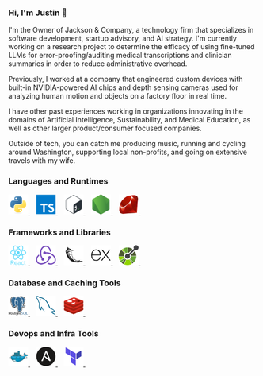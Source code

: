 ### Hi, I'm Justin 👋

I'm the Owner of Jackson & Company, a technology firm that specializes in software development, startup advisory, and AI strategy. I'm currently working on a research project to determine the efficacy of using fine-tuned LLMs for error-proofing/auditing medical transcriptions and clinician summaries in order to reduce administrative overhead.

Previously, I worked at a company that engineered custom devices with built-in NVIDIA-powered AI chips and depth sensing cameras used for analyzing human motion and objects on a factory floor in real time.

I have other past experiences working in organizations innovating in the domains of Artificial Intelligence, Sustainability, and Medical Education, as well as other larger product/consumer focused companies.

Outside of tech, you can catch me producing music, running and cycling around Washington, supporting local non-profits, and going on extensive travels with my wife.


### Languages and Runtimes
<a href="https://www.python.org" target="_blank" rel="noreferrer"> 
    <img src="https://raw.githubusercontent.com/devicons/devicon/master/icons/python/python-original.svg" alt="python" width="40" height="40"/> 
</a>&nbsp;&nbsp;
<a href="https://www.typescriptlang.org/" target="_blank" rel="noreferrer"> 
    <img src="https://raw.githubusercontent.com/devicons/devicon/master/icons/typescript/typescript-original.svg" alt="typescript" width="40" height="40"/> 
</a>&nbsp;&nbsp;
<a href="https://www.gnu.org/software/bash/" target="_blank" rel="noreferrer"> 
    <img src="https://raw.githubusercontent.com/devicons/devicon/master/icons/bash/bash-original.svg" alt="bash" width="40" height="40"/> 
</a>&nbsp;&nbsp;
<a href="https://nodejs.org/en" target="_blank" rel="noreferrer"> 
    <img src="https://raw.githubusercontent.com/devicons/devicon/master/icons/nodejs/nodejs-original.svg" alt="nodejs" width="40" height="40"/> 
</a>&nbsp;&nbsp;
<a href="https://www.ruby-lang.org/en/" target="_blank" rel="noreferrer"> 
    <img src="https://raw.githubusercontent.com/devicons/devicon/master/icons/ruby/ruby-original.svg" alt="ruby" width="40" height="40"/> 
</a>&nbsp;&nbsp;

### Frameworks and Libraries
<a href="https://reactjs.org/" target="_blank" rel="noreferrer"> 
    <img src="https://raw.githubusercontent.com/devicons/devicon/master/icons/react/react-original-wordmark.svg" alt="react" width="40" height="40"/> 
</a>&nbsp;&nbsp;
<a href="https://redux-toolkit.js.org/" target="_blank" rel="noreferrer"> 
    <img src="https://raw.githubusercontent.com/devicons/devicon/master/icons/redux/redux-original.svg" alt="photoshop" width="40" height="40"/> 
</a>&nbsp;&nbsp;
<a href="https://flask.palletsprojects.com/en/3.0.x/" target="_blank" rel="noreferrer"> 
    <img src="https://raw.githubusercontent.com/devicons/devicon/master/icons/flask/flask-original.svg" alt="photoshop" width="40" height="40"/> 
</a>&nbsp;&nbsp;
<a href="https://expressjs.com/" target="_blank" rel="noreferrer"> 
    <img src="https://raw.githubusercontent.com/devicons/devicon/master/icons/express/express-original.svg" alt="photoshop" width="40" height="40"/> 
</a>&nbsp;&nbsp;
<a href="https://www.openapis.org/" target="_blank" rel="noreferrer"> 
    <img src="https://raw.githubusercontent.com/devicons/devicon/master/icons/openapi/openapi-original.svg" alt="photoshop" width="40" height="40"/> 
</a>&nbsp;&nbsp;

### Database and Caching Tools
<a href="https://www.postgresql.org" target="_blank" rel="noreferrer"> 
    <img src="https://raw.githubusercontent.com/devicons/devicon/master/icons/postgresql/postgresql-original-wordmark.svg" alt="postgresql" width="40" height="40"/> 
</a>&nbsp;&nbsp; 
<a href="https://www.mysql.com/" target="_blank" rel="noreferrer"> 
    <img src="https://raw.githubusercontent.com/devicons/devicon/master/icons/mysql/mysql-original.svg" alt="postgresql" width="40" height="40"/> 
</a>&nbsp;&nbsp; 
<a href="https://redis.io/" target="_blank" rel="noreferrer"> 
    <img src="https://raw.githubusercontent.com/devicons/devicon/master/icons/redis/redis-original.svg" alt="postgresql" width="40" height="40"/> 
</a>&nbsp;&nbsp; 

### Devops and Infra Tools
<a href="https://www.docker.com/" target="_blank" rel="noreferrer"> 
    <img src="https://raw.githubusercontent.com/devicons/devicon/master/icons/docker/docker-original.svg" alt="postgresql" width="40" height="40"/> 
</a>&nbsp;&nbsp; 
<a href="https://www.ansible.com/" target="_blank" rel="noreferrer"> 
    <img src="https://raw.githubusercontent.com/devicons/devicon/master/icons/ansible/ansible-original.svg" alt="postgresql" width="40" height="40"/> 
</a>&nbsp;&nbsp; 
<a href="https://www.terraform.io/" target="_blank" rel="noreferrer"> 
    <img src="https://raw.githubusercontent.com/devicons/devicon/master/icons/terraform/terraform-original.svg" alt="postgresql" width="40" height="40"/> 
</a>&nbsp;&nbsp; 
